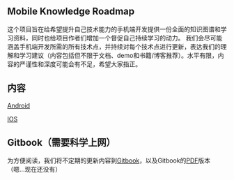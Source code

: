## Mobile Knowledge Roadmap
这个项目旨在给希望提升自己技术能力的手机端开发提供一份全面的知识图谱和学习资料，同时也给项目作者们增加一个督促自己持续学习的动力。
我们会尽可能涵盖手机端开发所需的所有技术点，并持续对每个技术点进行更新，表达我们的理解和学习建议（内容包括但不限于文档、demo和书籍/博客推荐）。水平有限，内容的严谨性和深度可能会有不足，希望大家指正。

## 内容
[Android](Android/Overview.md)

[IOS](IOS/Overview.md)

## Gitbook（需要科学上网）
为方便阅读，我们将不定期的更新内容到[Gitbook](https://beacon-1.gitbook.io/mobile-knowledge-roadmap/)，以及Gitbook的[PDF]()版本（嗯...现在还没有）
